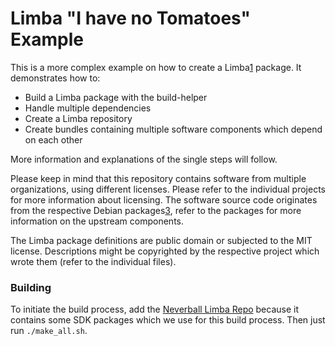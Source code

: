 # Limba "I have no Tomatoes" Example

This is a more complex example on how to create a Limba[1] package.
It demonstrates how to:
 * Build a Limba package with the build-helper
 * Handle multiple dependencies
 * Create a Limba repository
 * Create bundles containing multiple software components which depend on each other

More information and explanations of the single steps will follow.

Please keep in mind that this repository contains software from multiple organizations,
using different licenses. Please refer to the individual projects for more information about
licensing.
The software source code originates from the respective Debian packages[3], refer to the packages
for more information on the upstream components.

The Limba package definitions are public domain or subjected to the MIT license. Descriptions
might be copyrighted by the respective project which wrote them (refer to the individual files).

### Building
To initiate the build process, add the [Neverball Limba Repo](https://github.com/limba-project/example-neverball) because it contains
some SDK packages which we use for this build process.
Then just run `./make_all.sh`.

[1]: http://people.freedesktop.org/~mak/limba/
[2]: https://github.com/ximion/limba
[3]: http://packages.debian.org/
